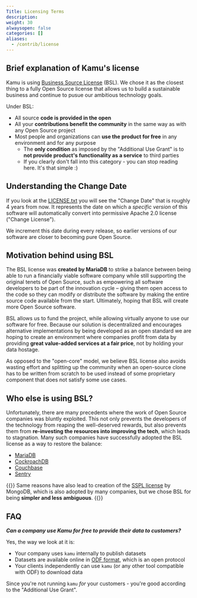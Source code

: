 ```yaml
---
Title: Licensing Terms
description:
weight: 30
alwaysopen: false
categories: []
aliases:
  - /contrib/license
---
```


## Brief explanation of Kamu's license
Kamu is using [Business Source License](https://mariadb.com/bsl-faq-adopting/) (BSL). We chose it as the closest thing to a fully Open Source license that allows us to build a sustainable business and continue to pusue our ambitious technology goals.

Under BSL:
- All source **code is provided in the open**
- All your **contributions benefit the community** in the same way as with any Open Source project
- Most people and organizations can **use the product for free** in any environment and for any purpose
  - The **only condition** as imposed by the "Additional Use Grant" is to **not provide product's functionality as a service** to third parties
  - If you clearly don't fall into this category - you can stop reading here. It's that simple :)


## Understanding the Change Date
If you look at the [LICENSE.txt](https://github.com/kamu-data/kamu-cli/blob/master/LICENSE.txt) you will see the "Change Date" that is roughly 4 years from now. It represents the date on which a _specific version_ of this software will automatically convert into permissive Apache 2.0 license  ("Change License").

We increment this date during every release, so earlier versions of our software are closer to becoming pure Open Source.


## Motivation behind using BSL
The BSL license was **created by MariaDB** to strike a balance between being able to run a financially viable software company while still supporting the original tenets of Open Source, such as empowering all software developers to be part of the innovation cycle – giving them open access to the code so they can modify or distribute the software by making the entire source code available from the start. Ultimately, hoping that BSL will create more Open Source software.

BSL allows us to fund the project, while allowing virtually anyone to use our software for free. Because our solution is decentralized and encourages alternative implementations by being developed as an open standard we are hoping to create an environment where companies profit from data by providing **great value-added services at a fair price**, not by holding your data hostage.

As opposed to the "open-core" model, we believe BSL license also avoids wasting effort and splitting up the community when an open-source clone has to be written from scratch to be used instead of some proprietary component that does not satisfy some use cases.


## Who else is using BSL?
Unfortunately, there are many precedents where the work of Open Source companies was bluntly exploited. This not only prevents the developers of the technology from reaping the well-deserved rewards, but also prevents them from **re-investing the resources into improving the tech**, which leads to stagnation. Many such companies have successfully adopted the BSL license as a way to restore the balance:

- [MariaDB](https://mariadb.com/bsl-faq-adopting/)
- [CockroachDB](https://www.cockroachlabs.com/blog/oss-relicensing-cockroachdb/)
- [Couchbase](https://blog.couchbase.com/couchbase-adopts-bsl-license/)
- [Sentry](https://blog.sentry.io/2019/11/06/relicensing-sentry)

{{<info>}}
Same reasons have also lead to creation of the [SSPL license](https://www.mongodb.com/licensing/server-side-public-license/faq) by MongoDB, which is also adopted by many companies, but we chose BSL for being **simpler and less ambiguous**.
{{</info>}}


## FAQ

***Can a company use Kamu for free to provide their data to customers?***

Yes, the way we look at it is:
- Your company uses `kamu` internally to publish datasets
- Datasets are available online in [ODF format](), which is an open protocol
- Your clients independently can use `kamu` (or any other tool compatible with ODF) to download data

Since you're not running `kamu` *for* your customers - you're good according to the "Additional Use Grant".